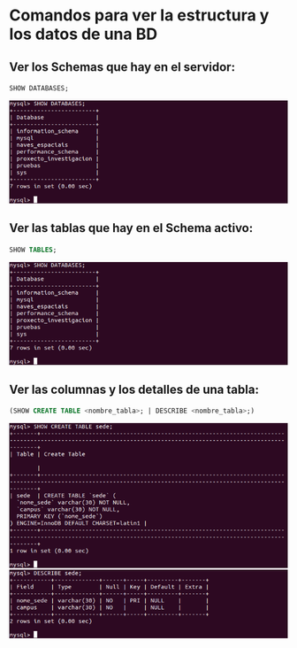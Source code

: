 # Comandos para ver la estructura y los datos de una BD
## Ver los Schemas que hay en el servidor:
```sql
SHOW DATABASES;
```

![SHOW DATABASES](img/showDatabases.png)

## Ver las tablas que hay en el Schema activo:
```sql
SHOW TABLES;
```

![SHOW DATABASES](img/showDatabases.png)

## Ver las columnas y los detalles de una tabla:
```sql
(SHOW CREATE TABLE <nombre_tabla>; | DESCRIBE <nombre_tabla>;)
```

![SHOW CREATE TABLE](img/showCreateTable.png)
![DESCRIBE TABLE](img/describeTable.png)
